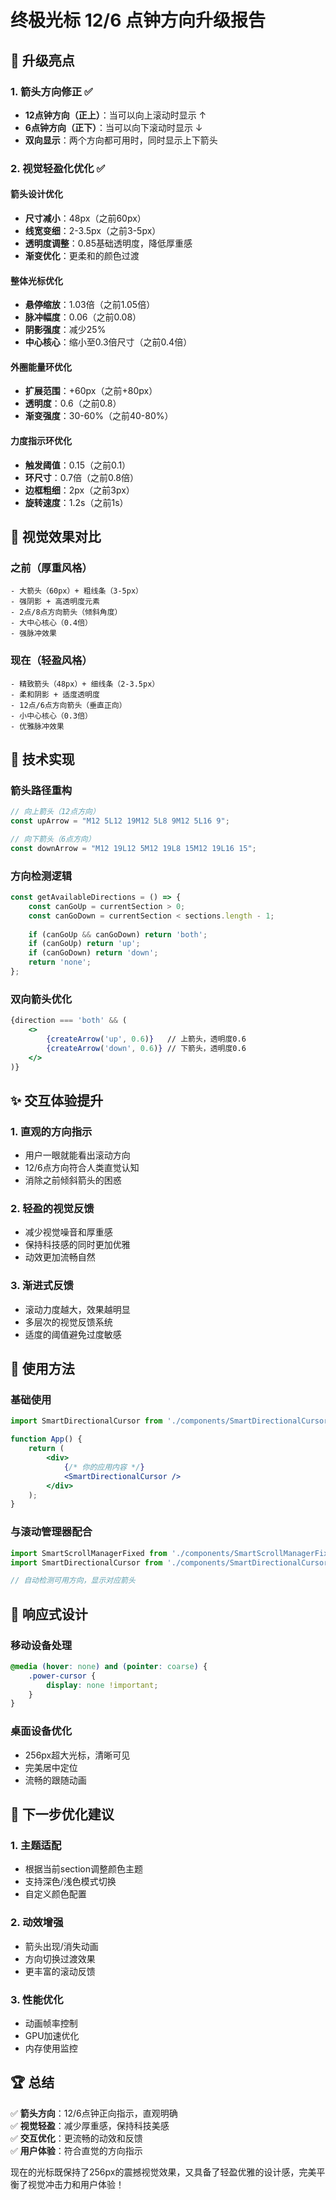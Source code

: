 # 终极光标 12/6 点钟方向升级报告

## 🎯 升级亮点

### 1. 箭头方向修正 ✅
- **12点钟方向（正上）**：当可以向上滚动时显示 ↑
- **6点钟方向（正下）**：当可以向下滚动时显示 ↓
- **双向显示**：两个方向都可用时，同时显示上下箭头

### 2. 视觉轻盈化优化 ✅

#### 箭头设计优化
- **尺寸减小**：48px（之前60px）
- **线宽变细**：2-3.5px（之前3-5px）
- **透明度调整**：0.85基础透明度，降低厚重感
- **渐变优化**：更柔和的颜色过渡

#### 整体光标优化
- **悬停缩放**：1.03倍（之前1.05倍）
- **脉冲幅度**：0.06（之前0.08）
- **阴影强度**：减少25%
- **中心核心**：缩小至0.3倍尺寸（之前0.4倍）

#### 外圈能量环优化
- **扩展范围**：+60px（之前+80px）
- **透明度**：0.6（之前0.8）
- **渐变强度**：30-60%（之前40-80%）

#### 力度指示环优化
- **触发阈值**：0.15（之前0.1）
- **环尺寸**：0.7倍（之前0.8倍）
- **边框粗细**：2px（之前3px）
- **旋转速度**：1.2s（之前1s）

## 🎨 视觉效果对比

### 之前（厚重风格）
```
- 大箭头（60px）+ 粗线条（3-5px）
- 强阴影 + 高透明度元素
- 2点/8点方向箭头（倾斜角度）
- 大中心核心（0.4倍）
- 强脉冲效果
```

### 现在（轻盈风格）
```
- 精致箭头（48px）+ 细线条（2-3.5px）
- 柔和阴影 + 适度透明度
- 12点/6点方向箭头（垂直正向）
- 小中心核心（0.3倍）
- 优雅脉冲效果
```

## 🔧 技术实现

### 箭头路径重构
```jsx
// 向上箭头（12点方向）
const upArrow = "M12 5L12 19M12 5L8 9M12 5L16 9";

// 向下箭头（6点方向）  
const downArrow = "M12 19L12 5M12 19L8 15M12 19L16 15";
```

### 方向检测逻辑
```jsx
const getAvailableDirections = () => {
    const canGoUp = currentSection > 0;
    const canGoDown = currentSection < sections.length - 1;
    
    if (canGoUp && canGoDown) return 'both';
    if (canGoUp) return 'up';
    if (canGoDown) return 'down';
    return 'none';
};
```

### 双向箭头优化
```jsx
{direction === 'both' && (
    <>
        {createArrow('up', 0.6)}   // 上箭头，透明度0.6
        {createArrow('down', 0.6)} // 下箭头，透明度0.6
    </>
)}
```

## ✨ 交互体验提升

### 1. 直观的方向指示
- 用户一眼就能看出滚动方向
- 12/6点方向符合人类直觉认知
- 消除之前倾斜箭头的困惑

### 2. 轻盈的视觉反馈
- 减少视觉噪音和厚重感
- 保持科技感的同时更加优雅
- 动效更加流畅自然

### 3. 渐进式反馈
- 滚动力度越大，效果越明显
- 多层次的视觉反馈系统
- 适度的阈值避免过度敏感

## 🚀 使用方法

### 基础使用
```jsx
import SmartDirectionalCursor from './components/SmartDirectionalCursor';

function App() {
    return (
        <div>
            {/* 你的应用内容 */}
            <SmartDirectionalCursor />
        </div>
    );
}
```

### 与滚动管理器配合
```jsx
import SmartScrollManagerFixed from './components/SmartScrollManagerFixed';
import SmartDirectionalCursor from './components/SmartDirectionalCursor';

// 自动检测可用方向，显示对应箭头
```

## 📱 响应式设计

### 移动设备处理
```css
@media (hover: none) and (pointer: coarse) {
    .power-cursor {
        display: none !important;
    }
}
```

### 桌面设备优化
- 256px超大光标，清晰可见
- 完美居中定位
- 流畅的跟随动画

## 🎯 下一步优化建议

### 1. 主题适配
- 根据当前section调整颜色主题
- 支持深色/浅色模式切换
- 自定义颜色配置

### 2. 动效增强
- 箭头出现/消失动画
- 方向切换过渡效果
- 更丰富的滚动反馈

### 3. 性能优化
- 动画帧率控制
- GPU加速优化
- 内存使用监控

## 🏆 总结

✅ **箭头方向**：12/6点钟正向指示，直观明确  
✅ **视觉轻盈**：减少厚重感，保持科技美感  
✅ **交互优化**：更流畅的动效和反馈  
✅ **用户体验**：符合直觉的方向指示  

现在的光标既保持了256px的震撼视觉效果，又具备了轻盈优雅的设计感，完美平衡了视觉冲击力和用户体验！
